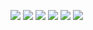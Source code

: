 ![](https://img.shields.io/badge/Code-Python-informational?style=flat&logo=data:image/svg%2bxml;base64,<BASE64_DATA>)
![](https://img.shields.io/badge/Code-Javascript-informational?style=flat&logo=data:image/svg%2bxml;base64,<BASE64_DATA>)
![](https://img.shields.io/badge/AI-PyTorch-informational?style=flat&logo=data:image/svg%2bxml;base64,<BASE64_DATA>)
![](https://img.shields.io/badge/AI-Transformers-informational?style=flat&logo=data:image/svg%2bxml;base64,<BASE64_DATA>)
![](https://img.shields.io/badge/AI-GenerativeAI-informational?style=flat&logo=data:image/svg%2bxml;base64,<BASE64_DATA>)
![](https://img.shields.io/badge/AI-LLM-informational?style=flat&logo=data:image/svg%2bxml;base64,<BASE64_DATA>)
